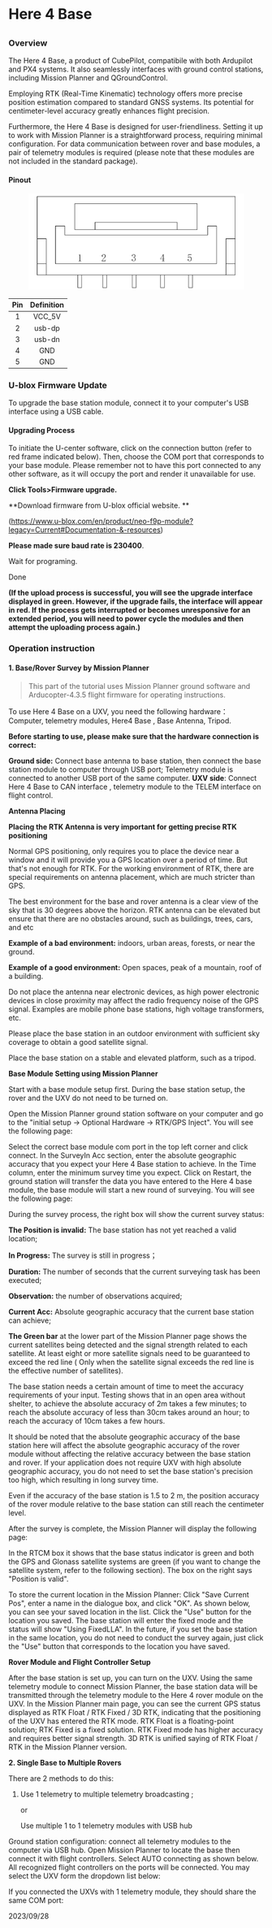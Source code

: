 # Here 4 Base

##

### Overview

The Here 4 Base, a product of CubePilot, compatibile with both Ardupilot and PX4 systems. It also seamlessly interfaces with ground control stations, including Mission Planner and QGroundControl.

Employing RTK (Real-Time Kinematic) technology offers more precise position estimation compared to standard GNSS systems. Its potential for centimeter-level accuracy greatly enhances flight precision.

Furthermore, the Here 4 Base is designed for user-friendliness. Setting it up to work with Mission Planner is a straightforward process, requiring minimal configuration. For data communication between rover and base modules, a pair of telemetry modules is required (please note that these modules are not included in the standard package).

#### Pinout

<figure><img src="../.gitbook/assets/-debug-20230928-2.png" alt=""><figcaption></figcaption></figure>

| Pin | Definition |
| :-: | :--------: |
|  1  |   VCC\_5V  |
|  2  |   usb-dp   |
|  3  |   usb-dn   |
|  4  |     GND    |
|  5  |     GND    |

### U-blox Firmware Update

To upgrade the base station module, connect it to your computer's USB interface using a USB cable.

#### Upgrading Process

To initiate the U-center software, click on the connection button (refer to red frame indicated below). Then, choose the COM port that corresponds to your base module. Please remember not to have this port connected to any other software, as it will occupy the port and render it unavailable for use.

&#x20;

**Click Tools>Firmware upgrade.**

&#x20;

\*\*Download firmware from U-blox official website. \*\*

(https://www.u-blox.com/en/product/neo-f9p-module?legacy=Current#Documentation-&-resources)

**Please made sure baud rate is 230400**.

Wait for programing.

Done

**(If the upload process is successful, you will see the upgrade interface displayed in green. However, if the upgrade fails, the interface will appear in red. If the process gets interrupted or becomes unresponsive for an extended period, you will need to power cycle the modules and then attempt the uploading process again.)**

### Operation instruction

#### 1. Base/Rover Survey by Mission Planner

> This part of the tutorial uses Mission Planner ground software and Arducopter-4.3.5 flight firmware for operating instructions.

To use Here 4 Base on a UXV, you need the following hardware： Computer, telemetry modules, Here4 Base , Base Antenna, Tripod.

**Before starting to use, please make sure that the hardware connection is correct:**

**Ground side:** Connect base antenna to base station, then connect the base station module to computer through USB port; Telemetry module is connected to another USB port of the same computer. **UXV side**: Connect Here 4 Base to CAN interface , telemetry module to the TELEM interface on flight control.

**Antenna Placing**

**Placing the RTK Antenna is very important for getting precise RTK positioning**

Normal GPS positioning, only requires you to place the device near a window and it will provide you a GPS location over a period of time. But that's not enough for RTK. For the working environment of RTK, there are special requirements on antenna placement, which are much stricter than GPS.

The best environment for the base and rover antenna is a clear view of the sky that is 30 degrees above the horizon. RTK antenna can be elevated but ensure that there are no obstacles around, such as buildings, trees, cars, and etc

**Example of a bad environment:** indoors, urban areas, forests, or near the ground.

**Example of a good environment:** Open spaces, peak of a mountain, roof of a building.

Do not place the antenna near electronic devices, as high power electronic devices in close proximity may affect the radio frequency noise of the GPS signal. Examples are mobile phone base stations, high voltage transformers, etc.

Please place the base station in an outdoor environment with sufficient sky coverage to obtain a good satellite signal.

Place the base station on a stable and elevated platform, such as a tripod.

**Base Module Setting using Mission Planner**

Start with a base module setup first. During the base station setup, the rover and the UXV do not need to be turned on.

Open the Mission Planner ground station software on your computer and go to the "initial setup → Optional Hardware → RTK/GPS Inject". You will see the following page:

Select the correct base module com port in the top left corner and click connect. In the SurveyIn Acc section, enter the absolute geographic accuracy that you expect your Here 4 Base station to achieve. In the Time column, enter the minimum survey time you expect. Click on Restart, the ground station will transfer the data you have entered to the Here 4 base module, the base module will start a new round of surveying. You will see the following page:

During the survey process, the right box will show the current survey status:

**The Position is invalid:** The base station has not yet reached a valid location;

**In Progress:** The survey is still in progress；

**Duration:** The number of seconds that the current surveying task has been executed;

**Observation:** the number of observations acquired;

**Current Acc:** Absolute geographic accuracy that the current base station can achieve;

**The Green bar** at the lower part of the Mission Planner page shows the current satellites being detected and the signal strength related to each satellite. At least eight or more satellite signals need to be guaranteed to exceed the red line ( Only when the satellite signal exceeds the red line is the effective number of satellites).

The base station needs a certain amount of time to meet the accuracy requirements of your input. Testing shows that in an open area without shelter, to achieve the absolute accuracy of 2m takes a few minutes; to reach the absolute accuracy of less than 30cm takes around an hour; to reach the accuracy of 10cm takes a few hours.

It should be noted that the absolute geographic accuracy of the base station here will affect the absolute geographic accuracy of the rover module without affecting the relative accuracy between the base station and rover. If your application does not require UXV with high absolute geographic accuracy, you do not need to set the base station's precision too high, which resulting in long survey time.

Even if the accuracy of the base station is 1.5 to 2 m, the position accuracy of the rover module relative to the base station can still reach the centimeter level.

After the survey is complete, the Mission Planner will display the following page:

In the RTCM box it shows that the base status indicator is green and both the GPS and Glonass satellite systems are green (if you want to change the satellite system, refer to the following section). The box on the right says "Position is valid".

To store the current location in the Mission Planner: Click "Save Current Pos", enter a name in the dialogue box, and click "OK". As shown below, you can see your saved location in the list. Click the "Use" button for the location you saved. The base station will enter the fixed mode and the status will show "Using FixedLLA". In the future, if you set the base station in the same location, you do not need to conduct the survey again, just click the "Use" button that corresponds to the location you have saved.

**Rover Module and Flight Controller Setup**

After the base station is set up, you can turn on the UXV. Using the same telemetry module to connect Mission Planner, the base station data will be transmitted through the telemetry module to the Here 4 rover module on the UXV. In the Mission Planner main page, you can see the current GPS status displayed as RTK Float / RTK Fixed / 3D RTK, indicating that the positioning of the UXV has entered the RTK mode. RTK Float is a floating-point solution; RTK Fixed is a fixed solution. RTK Fixed mode has higher accuracy and requires better signal strength. 3D RTK is unified saying of RTK Float / RTK in the Mission Planner version.

**2. Single Base to Multiple Rovers**

There are 2 methods to do this:

1.  Use 1 telemetry to multiple telemetry broadcasting ;

    or

    Use multiple 1 to 1 telemetry modules with USB hub

Ground station configuration: connect all telemetry modules to the computer via USB hub. Open Mission Planner to locate the base then connect it with flight controllers. Select AUTO connecting as shown below. All recognized flight controllers on the ports will be connected. You may select the UXV form the dropdown list below:

If you connected the UXVs with 1 telemetry module, they should share the same COM port:

2023/09/28
